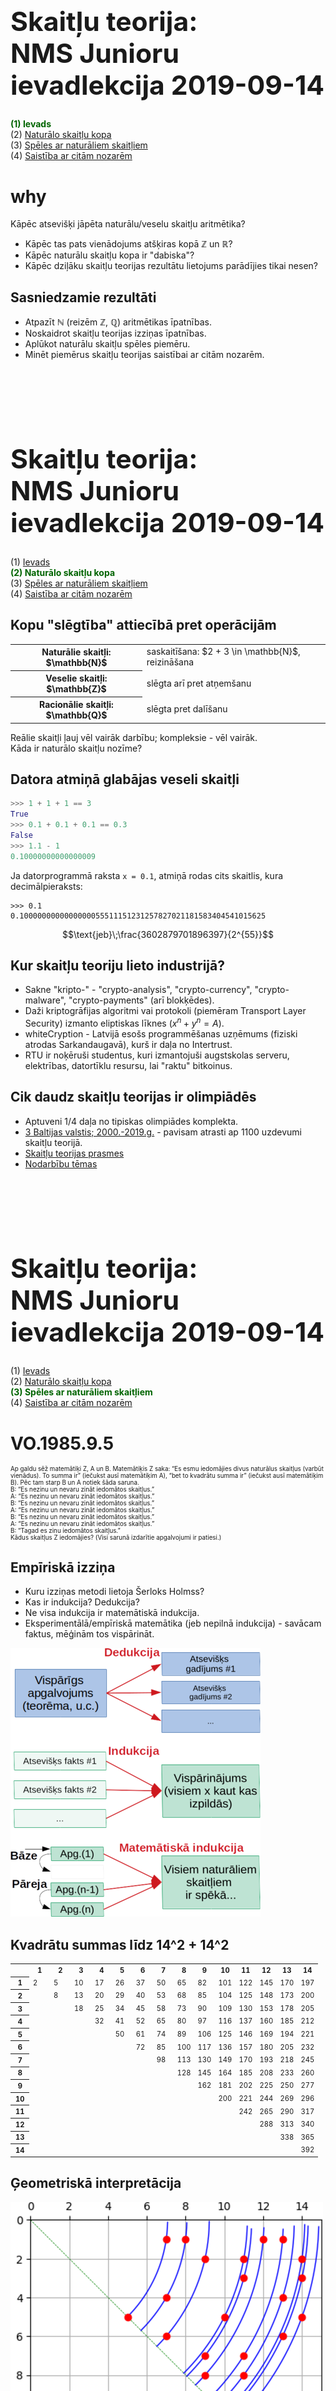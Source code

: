 # &nbsp;

<hgroup>

<h1 style="font-size:32pt">Skaitļu teorija:<br/>
NMS Junioru ievadlekcija 2019-09-14</h1>

</hgroup><hgroup>

<span style="color:darkgreen">**(1) Ievads**</span>  
<span>(2) [Naturālo skaitļu kopa](#section-1)</span>  
<span>(3) [Spēles ar naturāliem skaitļiem](#section-2)</span>  
<span>(4) [Saistība ar citām nozarēm](#section-3)</span>  

</hgroup>


<!--
TODO: Sadalīt šo prezentāciju divās daļās. 
Vienā daļā stāsta par indukciju/dedukciju un 
uzdevumu par 3 matemātiķiem (VO.1985.9.5). 
Otrā daļā stāsta par skaitļu teorijas saistību 
ar citām matemātikas nozarēm un Mazo Fermā teorēmu.
--> 




# <lo-why/> why

<div class="bigWhy">
Kāpēc atsevišķi jāpēta naturālu/veselu skaitļu aritmētika?
</div>

<div class="smallWhy">

* Kāpēc tas pats vienādojums atšķiras kopā $\mathbb{Z}$ un $\mathbb{R}$? 
* Kāpēc naturālu skaitļu kopa ir "dabiska"?
* Kāpēc dziļāku skaitļu teorijas rezultātu lietojums parādījies tikai nesen?

</div>



## <lo-theory/> Sasniedzamie rezultāti

* Atpazīt $\mathbb{N}$ (reizēm $\mathbb{Z}$, $\mathbb{Q}$) aritmētikas īpatnības.
* Noskaidrot skaitļu teorijas izziņas īpatnības.
* Aplūkot naturālu skaitļu spēles piemēru.
* Minēt piemērus skaitļu teorijas saistībai ar citām nozarēm.




# &nbsp;

<hgroup>

<h1 style="font-size:32pt">Skaitļu teorija:<br/>
NMS Junioru ievadlekcija 2019-09-14</h1>

</hgroup><hgroup>

<span>(1) [Ievads](#section)</span>  
<span style="color:darkgreen">**(2) Naturālo skaitļu kopa**</span>  
<span>(3) [Spēles ar naturāliem skaitļiem](#section-2)</span>  
<span>(4) [Saistība ar citām nozarēm](#section-3)</span>  

</hgroup>



## <lo-theory/> Kopu "slēgtība" attiecībā pret operācijām

<table>
<tr><th>Naturālie skaitļi: $\mathbb{N}$</th><td>saskaitīšana: $2 + 3 \in \mathbb{N}$, reizināšana</td></tr>
<tr><th>Veselie skaitļi: $\mathbb{Z}$</th><td>slēgta arī pret atņemšanu</td></tr>
<tr><th>Racionālie skaitļi: $\mathbb{Q}$</th><td>slēgta pret dalīšanu</td></tr>
</table>

Reālie skaitļi ļauj vēl vairāk darbību; kompleksie - vēl vairāk.  
Kāda ir naturālo skaitļu nozīme?




## <lo-theory/> Datora atmiņā glabājas veseli skaitļi

<div style="70%">


```python
>>> 1 + 1 + 1 == 3
True
>>> 0.1 + 0.1 + 0.1 == 0.3
False
>>> 1.1 - 1
0.10000000000000009
```

Ja datorprogrammā
raksta `x = 0.1`, atmiņā rodas cits skaitlis, 
kura decimālpieraksts: 

```
>>> 0.1
0.1000000000000000055511151231257827021181583404541015625
```

$$\text{jeb}\;\frac{3602879701896397}{2^{55}}$$

</div>

## <lo-theory/> Kur skaitļu teoriju lieto industrijā? 

* Sakne "kripto-" - "crypto-analysis", "crypto-currency", "crypto-malware", "crypto-payments" (arī blokķēdes). 
* Daži kriptogrāfijas algoritmi vai protokoli (piemēram Transport Layer Security) 
izmanto eliptiskas līknes ($x^n + y^n = A$). 
* whiteCryption - Latvijā esošs programmēšanas uzņēmums (fiziski atrodas Sarkandaugavā), 
kurš ir daļa no Intertrust.
* RTU ir noķēruši studentus, kuri izmantojuši augstskolas serveru, elektrības, datortīklu
resursu, lai "raktu" bitkoinus. 

## <lo-theory/> Cik daudz skaitļu teorijas ir olimpiādēs

* Aptuveni 1/4 daļa no tipiskas olimpiādes komplekta. 
* [3 Baltijas valstis; 2000.-2019.g.](http://linen-tracer-682.appspot.com/problembase/problems.html) - 
pavisam atrasti ap 1100 uzdevumi skaitļu teorijā. 
* [Skaitļu teorijas prasmes](http://linen-tracer-682.appspot.com/problembase/tasks.html)
* [Nodarbību tēmas](http://linen-tracer-682.appspot.com/numtheory/index.html)



# &nbsp;

<hgroup>

<h1 style="font-size:32pt">Skaitļu teorija:<br/>
NMS Junioru ievadlekcija 2019-09-14</h1>

</hgroup><hgroup>

<span>(1) [Ievads](#section)</span>  
<span>(2) [Naturālo skaitļu kopa](#section-1)</span>  
<span style="color:darkgreen">**(3) Spēles ar naturāliem skaitļiem**</span>  
<span>(4) [Saistība ar citām nozarēm](#section-3)</span>  

</hgroup>



# <lo-sample/> VO.1985.9.5

<div style="font-size:70%;">

Ap galdu sēž matemātiķi Z, A un B. Matemātiķis Z saka: “Es esmu iedomājies
divus naturālus skaitļus (varbūt vienādus). To summa ir” (iečukst ausī matemātiķim
A), “bet to kvadrātu summa ir” (iečukst ausī matemātiķim B). Pēc tam starp B un A
notiek šāda saruna.  
B: “Es nezinu un nevaru zināt iedomātos skaitļus.”  
A: “Es nezinu un nevaru zināt iedomātos skaitļus.”  
B: “Es nezinu un nevaru zināt iedomātos skaitļus.”  
A: “Es nezinu un nevaru zināt iedomātos skaitļus.”  
B: “Es nezinu un nevaru zināt iedomātos skaitļus.”  
A: “Es nezinu un nevaru zināt iedomātos skaitļus.”  
B: “Tagad es zinu iedomātos skaitļus.”   
Kādus skaitļus Z iedomājies? (Visi sarunā izdarītie apgalvojumi ir patiesi.) 

</div>


## <lo-summary/> Empīriskā izziņa

<hgroup>

* Kuru izziņas metodi lietoja Šerloks Holmss? 
* Kas ir indukcija? Dedukcija?
* Ne visa indukcija ir matemātiskā indukcija. 
* Eksperimentālā/empīriskā matemātika 
(jeb nepilnā indukcija) - savācam faktus,
mēģinām tos vispārināt.

</hgroup>
<hgroup>

![Indukcija un dedukcija](induction-deduction.png)

</hgroup>


## <lo-summary/> Kvadrātu summas līdz 14^2 + 14^2

<div style="font-size:80%">

<table>
<col style="width:6.2%"/>
<col style="width:6.7%"/>
<col style="width:6.7%"/>
<col style="width:6.7%"/>
<col style="width:6.7%"/>
<col style="width:6.7%"/>
<col style="width:6.7%"/>
<col style="width:6.7%"/>
<col style="width:6.7%"/>
<col style="width:6.7%"/>
<col style="width:6.7%"/>
<col style="width:6.7%"/>

<tr><th>&nbsp;</th><th>1</th><th>2</th><th>3</th><th>4</th><th>5</th><th>6</th><th>7</th><th>8</th><th>9</th><th>10</th><th>11</th><th>12</th><th>13</th><th>14</th></tr>
<tr><th>1</th><td>2</td><td>5</td><td>10</td><td>17</td><td>26</td><td>37</td><td><red>50</red></td><td><red>65</red></td><td>82</td><td>101</td><td>122</td><td><red>145</red></td><td><red>170</red></td><td>197</td></tr>
<tr><th>2</th><td>&nbsp;</td><td>8</td><td>13</td><td>20</td><td>29</td><td>40</td><td>53</td><td>68</td><td><red>85</red></td><td>104</td><td><red>125</red></td><td>148</td><td>173</td><td><red>200</red></td></tr>
<tr><th>3</th><td>&nbsp;</td><td>&nbsp;</td><td>18</td><td>25</td><td>34</td><td>45</td><td>58</td><td>73</td><td>90</td><td>109</td><td><red>130</red></td><td>153</td><td>178</td><td><red>205</red></td></tr>
<tr><th>4</th><td>&nbsp;</td><td>&nbsp;</td><td>&nbsp;</td><td>32</td><td>41</td><td>52</td><td><red>65</red></td><td>80</td><td>97</td><td>116</td><td>137</td><td>160</td><td><red>185</red></td><td>212</td></tr>
<tr><th>5</th><td>&nbsp;</td><td>&nbsp;</td><td>&nbsp;</td><td>&nbsp;</td><td><red>50</red></td><td>61</td><td>74</td><td>89</td><td>106</td><td><red>125</red></td><td>146</td><td>169</td><td>194</td><td><red>221</red></td></tr>
<tr><th>6</th><td>&nbsp;</td><td>&nbsp;</td><td>&nbsp;</td><td>&nbsp;</td><td>&nbsp;</td><td>72</td><td><red>85</red></td><td>100</td><td>117</td><td>136</td><td>157</td><td>180</td><td><red>205</red></td><td>232</td></tr>
<tr><th>7</th><td>&nbsp;</td><td>&nbsp;</td><td>&nbsp;</td><td>&nbsp;</td><td>&nbsp;</td><td>&nbsp;</td><td>98</td><td>113</td><td><red>130</red></td><td>149</td><td><red>170</red></td><td>193</td><td>218</td><td>245</td></tr>
<tr><th>8</th><td>&nbsp;</td><td>&nbsp;</td><td>&nbsp;</td><td>&nbsp;</td><td>&nbsp;</td><td>&nbsp;</td><td>&nbsp;</td><td>128</td><td><red>145</red></td><td>164</td><td><red>185</red></td><td>208</td><td>233</td><td>260</td></tr>
<tr><th>9</th><td>&nbsp;</td><td>&nbsp;</td><td>&nbsp;</td><td>&nbsp;</td><td>&nbsp;</td><td>&nbsp;</td><td>&nbsp;</td><td>&nbsp;</td><td>162</td><td>181</td><td>202</td><td>225</td><td>250</td><td>277</td></tr>
<tr><th>10</th><td>&nbsp;</td><td>&nbsp;</td><td>&nbsp;</td><td>&nbsp;</td><td>&nbsp;</td><td>&nbsp;</td><td>&nbsp;</td><td>&nbsp;</td><td>&nbsp;</td><td><red>200</red></td><td><red>221</red></td><td>244</td><td>269</td><td>296</td></tr>
<tr><th>11</th><td>&nbsp;</td><td>&nbsp;</td><td>&nbsp;</td><td>&nbsp;</td><td>&nbsp;</td><td>&nbsp;</td><td>&nbsp;</td><td>&nbsp;</td><td>&nbsp;</td><td>&nbsp;</td><td>242</td><td>265</td><td>290</td><td>317</td></tr>
<tr><th>12</th><td>&nbsp;</td><td>&nbsp;</td><td>&nbsp;</td><td>&nbsp;</td><td>&nbsp;</td><td>&nbsp;</td><td>&nbsp;</td><td>&nbsp;</td><td>&nbsp;</td><td>&nbsp;</td><td>&nbsp;</td><td>288</td><td>313</td><td>340</td></tr>
<tr><th>13</th><td>&nbsp;</td><td>&nbsp;</td><td>&nbsp;</td><td>&nbsp;</td><td>&nbsp;</td><td>&nbsp;</td><td>&nbsp;</td><td>&nbsp;</td><td>&nbsp;</td><td>&nbsp;</td><td>&nbsp;</td><td>&nbsp;</td><td>338</td><td>365</td></tr>
<tr><th>14</th><td>&nbsp;</td><td>&nbsp;</td><td>&nbsp;</td><td>&nbsp;</td><td>&nbsp;</td><td>&nbsp;</td><td>&nbsp;</td><td>&nbsp;</td><td>&nbsp;</td><td>&nbsp;</td><td>&nbsp;</td><td>&nbsp;</td><td>&nbsp;</td><td>392</td></tr>
</table>

</div>


## <lo-soln/> Ģeometriskā interpretācija

![Interpretācija ar apļiem](vo_1985_9_5_01.png)



## <lo-summary/> Tabula ar sakritībām

![Tabula balta](white-table.png)

No tabulas jau izdzēstas tās summas $x^2 + y^2$, kuras
ir pa vienai attiecīgajā rindiņā. (Šīm summām 
spēlētājs $B$ jau pirmajā solī zinās atbildi.)


## <lo-summary/> Attēlojums 2-krāsu grafā

<div style="font-size:70%">

![Tabula krāsās](color-table.png)

1.solī nokrāso sarkanas tās šūnas, kas paliek vienīgās
savā **kolonnā**. Izsvītrojam tās.  
2.solī nokrāsojam oranžas tās šūnas, kas paliek vienīgās
savā **rindiņā**. Izsvītrojam tās.  
3.solī nokrāsojam dzeltenas tās šūnas, kas paliek vienīgās
savā **kolonnā**. Izsvītrojam tās. Utt. 

</div>

::: notes

Apzīmējums "B,A,B!" nozīmē, ka matemātiķis B 
sākumā nezin, kuri ir iedomātie skaitļi, matemātiķis
A arī nezin, bet B pēc tam zin (tā ir šūna (2;9), kas
nokrāsota dzeltena procedūras 3.solī. 

:::


# &nbsp;

<hgroup>

<h1 style="font-size:32pt">Skaitļu teorija:<br/>
NMS Junioru ievadlekcija 2019-09-14</h1>

</hgroup><hgroup>

<span>(1) [Ievads](#section)</span>  
<span>(2) [Naturālo skaitļu kopa](#section-1)</span>  
<span>(3) [Spēles ar naturāliem skaitļiem](#section-2)</span>  
<span>**(4) Saistība ar citām nozarēm**</span>

</hgroup>



# <lo-theory/> Skaitļu teorija un algebra

**Mazā Fermā teorēma:** Ja $p$ ir pirmskaitlis un $a$ nedalās ar $p$, tad
$$a^{p-1} \equiv 1\,(\text{mod}\;m).$$

**Algebras apgalvojums:** Ja grupā (ar operāciju "reizināšana") ir 
$n$ elementi, tad $a^n = e$, kur $e$ ir vienības elements (skaitļu reizināšanai
tas ir vieninieks.)


## <lo-yellow/> Algebrisks MFT pierādījums

Visus grupas elementus pareizinām ar $a$ no kreisās puses:  
$$\left\{ x_1,x_2,\ldots,x_n \right\} = \left\{ ax_1,ax_2,\ldots,ax_n \right\}.$$

Kreisajā un labajā pusē ir vieni un tie paši atlikumi, 
dalot ar skaitli $p$ - varbūt citādā secībā. Sareizinām
visus elementus kreisajā un labajā kopā:


$$\text{Tātad}\;x_1x_2 \ldots x_n = a^n x_1x_2 \ldots x_n\;\;\text{un}\;\;a^n = 1.$$

## <lo-theory/> Skaitļu teorija un kombinatorika

<hgroup style="font-size:70%">

![Necklace](necklace-proof.png)  

$3^7 - 3 = 3(3^6 - 1)$ dalās ar $7$, jo 
krellītes var pagriezt $7$ dažādos veidos un 
iegūt $7$ dažādus izkārtojumus.

</hgroup>
<hgroup>

**Mazā Fermā teorēma:** Ja $p$ ir pirmskaitlis un $a$ nedalās ar $p$, tad
$$a^{p-1} \equiv 1\,(\text{mod}\;m).$$

Tas ir arī kombinatorikas rezultāts - 
no $a$ dažādu krāsu pērlītēm veido
virknes garumā $p$. 

</hgroup>



## <lo-theory/> Skaitļu teorijas aizguvumi citur?

* Vai ir olimpiādes uzdevums, kura "pamattēma" ir algebra, kombinatorika, 
ģeometrija vai analīze, bet tur jāizmanto kaut kādi 
dziļi skaitļu teorijas rezultāti? (Jā, citās nozarēs 
mēdz lietot paritāti, atlikumus. Bet vai ir kas vairāk?)
* Daudzi IMO uzdevumi nosedz vairākas tēmas. 

Skaitļu teorijas ietvaros iegūtas metodes
samērā reti izmanto ārpus pašas skaitļu teorijas.
Ir iespējami algebras, matemātiskās analīzes, 
kombinatorikas "instrumenti", 
bet nav skaitļu teorijas "instrumentu".

